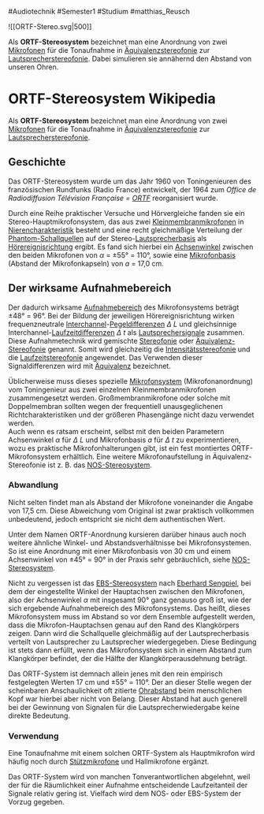 #Audiotechnik #Semester1 #Studium #matthias_Reusch 

![[ORTF-Stereo.svg|500]]

Als **ORTF-Stereosystem** bezeichnet man eine Anordnung von zwei [Mikrofonen](https://de.wikipedia.org/wiki/Mikrofon "Mikrofon") für die Tonaufnahme in [Äquivalenzstereofonie](https://de.wikipedia.org/wiki/%C3%84quivalenzstereofonie "Äquivalenzstereofonie") zur [Lautsprecherstereofonie](https://de.wikipedia.org/wiki/Lautsprecherstereofonie "Lautsprecherstereofonie").
Dabei simulieren sie annähernd den Abstand von unseren Ohren. 


# ORTF-Stereosystem Wikipedia

Als **ORTF-Stereosystem** bezeichnet man eine Anordnung von zwei [Mikrofonen](https://de.wikipedia.org/wiki/Mikrofon "Mikrofon") für die Tonaufnahme in [Äquivalenzstereofonie](https://de.wikipedia.org/wiki/%C3%84quivalenzstereofonie "Äquivalenzstereofonie") zur [Lautsprecherstereofonie](https://de.wikipedia.org/wiki/Lautsprecherstereofonie "Lautsprecherstereofonie").

## Geschichte
Das ORTF-Stereosystem wurde um das Jahr 1960 von Toningenieuren des französischen Rundfunks (Radio France) entwickelt, der 1964 zum _Office de Radiodiffusion Télévision Française = [ORTF](https://de.wikipedia.org/wiki/ORTF "ORTF")_ reorganisiert wurde.

Durch eine Reihe praktischer Versuche und Hörvergleiche fanden sie ein Stereo-Hauptmikrofonsystem, das aus zwei [Kleinmembranmikrofonen](https://de.wikipedia.org/wiki/Kleinmembranmikrofon "Kleinmembranmikrofon") in [Nierencharakteristik](https://de.wikipedia.org/wiki/Nierencharakteristik "Nierencharakteristik") besteht und eine recht gleichmäßige Verteilung der [Phantom-Schallquellen](https://de.wikipedia.org/wiki/Phantomschallquelle "Phantomschallquelle") auf der Stereo-[Lautsprecherbasis](https://de.wikipedia.org/wiki/Lautsprecherbasis "Lautsprecherbasis") als [Hörereignisrichtung](https://de.wikipedia.org/wiki/H%C3%B6rereignisrichtung "Hörereignisrichtung") ergibt. Es fand sich hierbei ein [Achsenwinkel](https://de.wikipedia.org/wiki/Achsenwinkel "Achsenwinkel") zwischen den beiden Mikrofonen von _α_ = ±55° = 110°, sowie eine [Mikrofonbasis](https://de.wikipedia.org/wiki/Mikrofonbasis "Mikrofonbasis") (Abstand der Mikrofonkapseln) von _a_ = 17,0 cm.

## Der wirksame Aufnahmebereich
Der dadurch wirksame [Aufnahmebereich](https://de.wikipedia.org/wiki/Aufnahmebereich "Aufnahmebereich") des Mikrofonsystems beträgt ±48° = 96°. Bei der Bildung der jeweiligen Hörereignisrichtung wirken frequenzneutrale [Interchannel](https://de.wikipedia.org/wiki/Interchannel "Interchannel")-[Pegeldifferenzen](https://de.wikipedia.org/wiki/Pegeldifferenz "Pegeldifferenz") _∆ L_ und gleichsinnige Interchannel-[Laufzeitdifferenzen](https://de.wikipedia.org/wiki/Laufzeitdifferenz "Laufzeitdifferenz") _∆ t_ als [Lautsprechersignale](https://de.wikipedia.org/wiki/Lautsprechersignal "Lautsprechersignal") zusammen. Diese Aufnahmetechnik wird gemischte [Stereofonie](https://de.wikipedia.org/wiki/Stereofonie "Stereofonie") oder [Äquivalenz-Stereofonie](https://de.wikipedia.org/wiki/%C3%84quivalenzstereofonie "Äquivalenzstereofonie") genannt. Somit wird gleichzeitig die [Intensitätsstereofonie](https://de.wikipedia.org/wiki/Intensit%C3%A4tsstereofonie "Intensitätsstereofonie") und die [Laufzeitstereofonie](https://de.wikipedia.org/wiki/Laufzeitstereofonie "Laufzeitstereofonie") angewendet. Das Verwenden dieser Signaldifferenzen wird mit [Äquivalenz](https://de.wikipedia.org/wiki/%C3%84quivalenz_(Tontechnik) "Äquivalenz (Tontechnik)") bezeichnet.

Üblicherweise muss dieses spezielle [Mikrofonsystem](https://de.wikipedia.org/wiki/Mikrofonsystem "Mikrofonsystem") (Mikrofonanordnung) vom Toningenieur aus zwei einzelnen Kleinmembranmikrofonen zusammengesetzt werden. Großmembranmikrofone oder solche mit Doppelmembran sollten wegen der frequentiell unausgeglichenen Richtcharakteristiken und der größeren Phasengänge nicht dazu verwendet werden.  
Auch wenn es ratsam erscheint, selbst mit den beiden Parametern Achsenwinkel _α_ für _Δ L_ und Mikrofonbasis _a_ für _Δ t_ zu experimentieren, wozu es praktische Mikrofonhalterungen gibt, ist ein fest montiertes ORTF-Mikrofonsystem erhältlich. Eine weitere Mikrofonaufstellung in Äquivalenz-Stereofonie ist z. B. das [NOS-Stereosystem](https://de.wikipedia.org/wiki/NOS-Stereosystem "NOS-Stereosystem").

### Abwandlung
Nicht selten findet man als Abstand der Mikrofone voneinander die Angabe von 17,5 cm. Diese Abweichung vom Original ist zwar praktisch vollkommen unbedeutend, jedoch entspricht sie nicht dem authentischen Wert.

Unter dem Namen ORTF-Anordnung kursieren darüber hinaus auch noch weitere ähnliche Winkel- und Abstandsverhältnisse bei Mikrofonsystemen. So ist eine Anordnung mit einer Mikrofonbasis von 30 cm und einem Achsenwinkel von ±45° = 90° in der Praxis sehr gebräuchlich, siehe [NOS-Stereosystem](https://de.wikipedia.org/wiki/NOS-Stereosystem "NOS-Stereosystem").

Nicht zu vergessen ist das [EBS-Stereosystem](https://de.wikipedia.org/wiki/EBS-Stereosystem "EBS-Stereosystem") nach [Eberhard Sengpiel](https://de.wikipedia.org/wiki/Eberhard_Sengpiel "Eberhard Sengpiel"), bei dem der eingestellte Winkel der Hauptachsen zwischen den Mikrofonen, also der Achsenwinkel _α_ mit insgesamt 90° ganz genauso groß ist, wie der sich ergebende Aufnahmebereich des Mikrofonsystems. Das heißt, dieses Mikrofonsystem muss im Abstand so vor dem Ensemble aufgestellt werden, dass die Mikrofon-Hauptachsen genau auf den Rand des Klangkörpers zeigen. Dann wird die Schallquelle gleichmäßig auf der Lautsprecherbasis verteilt von Lautsprecher zu Lautsprecher wiedergegeben. Diese Bedingung ist stets dann erfüllt, wenn das Mikrofonsystem sich in einem Abstand zum Klangkörper befindet, der die Hälfte der Klangkörperausdehnung beträgt.

Das ORTF-System ist demnach allein jenes mit den rein empirisch festgelegten Werten 17 cm und ±55° = 110°. Der an dieser Stelle wegen der scheinbaren Anschaulichkeit oft zitierte [Ohrabstand](https://de.wikipedia.org/wiki/Ohrabstand "Ohrabstand") beim menschlichen Kopf war hierbei aber nicht von Belang. Dieser Abstand hat auch generell bei der Gewinnung von Signalen für die Lautsprecherwiedergabe keine direkte Bedeutung.

### Verwendung
Eine Tonaufnahme mit einem solchen ORTF-System als Hauptmikrofon wird häufig noch durch [Stützmikrofone](https://de.wikipedia.org/wiki/St%C3%BCtzmikrofon "Stützmikrofon") und Hallmikrofone ergänzt.

Das ORTF-System wird von manchen Tonverantwortlichen abgelehnt, weil der für die Räumlichkeit einer Aufnahme entscheidende Laufzeitanteil der Signale relativ gering ist. Vielfach wird dem NOS- oder EBS-System der Vorzug gegeben.
